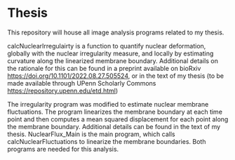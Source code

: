 # Thesis
This repository will house all image analysis programs related to my thesis.

calcNuclearIrregulairty is a function to quantify nuclear deformation, globally with the nuclear irregularity measure, and locally by estimating curvature along the linearized membrane boundary. Additional details on the rationale for this can be found in a preprint available on bioRxiv https://doi.org/10.1101/2022.08.27.505524, or in the text of my thesis (to be made available through UPenn Scholarly Commons https://repository.upenn.edu/etd.html)

The irregularity program was modified to estimate nuclear membrane fluctuations. The program linearizes the membrane boundary at each time point and then computes a mean squared displacement for each point along the membrane boundary. Additional details can be found in the text of my thesis. 
NuclearFlux_Main is the main program, which calls calcNuclearFluctuations to linearize the membrane boundaries. Both programs are needed for this analysis.

